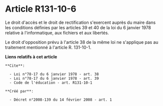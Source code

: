 # Article R131-10-6

Le droit d'accès et le droit de rectification s'exercent auprès du maire dans les conditions définies par les articles 39 et
40 de la loi du 6 janvier 1978 relative à l'informatique, aux fichiers et aux libertés. 

Le droit d'opposition prévu à l'article 38 de la même loi ne s'applique pas au traitement mentionné à l'article R. 131-10-1.

**Liens relatifs à cet article**

	**Cite**:

	  - Loi n°78-17 du 6 janvier 1978 - art. 38
	  - Loi n°78-17 du 6 janvier 1978 - art. 39
	  - Code de l'éducation - art. R131-10-1

	**Créé par**:

	  - Décret n°2008-139 du 14 février 2008 - art. 1

